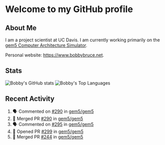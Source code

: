 # Welcome to my GitHub profile

## About Me

I am a project scientist at UC Davis. I am currently working primarily on the [gem5 Computer Architecture Simulator](https://github.com/gem5).

Personal website: <https://www.bobbybruce.net>.

## Stats

![Bobby's GitHub stats](https://github-readme-stats.vercel.app/api?username=bobbyrbruce&show_icons=true&theme=responsive&include_all_commits=true&count_private=true&show=reviews)
![Bobby's Top Languages ](https://github-readme-stats.vercel.app/api/top-langs/?username=bobbyrbruce&layout=compact&theme=responsive&count_private=true&langs_count=10)

## Recent Activity

<!--START_SECTION:activity-->
1. 🗣 Commented on [#290](https://github.com/gem5/gem5/pull/290#issuecomment-1714376820) in [gem5/gem5](https://github.com/gem5/gem5)
2. 🎉 Merged PR [#290](https://github.com/gem5/gem5/pull/290) in [gem5/gem5](https://github.com/gem5/gem5)
3. 🗣 Commented on [#295](https://github.com/gem5/gem5/pull/295#issuecomment-1714367490) in [gem5/gem5](https://github.com/gem5/gem5)
4. 💪 Opened PR [#299](https://github.com/gem5/gem5/pull/299) in [gem5/gem5](https://github.com/gem5/gem5)
5. 🎉 Merged PR [#244](https://github.com/gem5/gem5/pull/244) in [gem5/gem5](https://github.com/gem5/gem5)
<!--END_SECTION:activity-->
